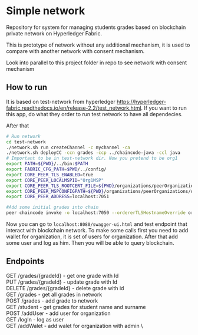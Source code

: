 # Simple network

Repository for system for managing students grades based on blockchain private
network on Hyperledger Fabric.

This is prototype of network without any additional mechanism, 
it is used to compare with another network with consent mechanism. 

Look into parallel to this project folder in repo to see network with 
consent mechanism 

## How to run
It is based on test-network from hyperledger https://hyperledger-fabric.readthedocs.io/en/release-2.2/test_network.html.
If you want to run this app, do what they order to run test network to have all dependecies.

After that
```Bash
# Run network
cd test-network 
./network.sh run createChannel -c mychannel -ca
./network.sh deployCC -ccn grades -ccp ../chaincode-java -ccl java 
# Important to be in test-network dir. Now you pretend to be org1
export PATH=${PWD}/../bin:$PATH
export FABRIC_CFG_PATH=$PWD/../config/
export CORE_PEER_TLS_ENABLED=true
export CORE_PEER_LOCALMSPID="Org1MSP"
export CORE_PEER_TLS_ROOTCERT_FILE=${PWD}/organizations/peerOrganizations/org1.example.com/peers/peer0.org1.example.com/tls/ca.crt
export CORE_PEER_MSPCONFIGPATH=${PWD}/organizations/peerOrganizations/org1.example.com/users/Admin@org1.example.com/msp
export CORE_PEER_ADDRESS=localhost:7051

#Add some initial grades into chain
peer chaincode invoke -o localhost:7050 --ordererTLSHostnameOverride orderer.example.com --tls --cafile ${PWD}/organizations/ordererOrganizations/example.com/orderers/orderer.example.com/msp/tlscacerts/tlsca.example.com-cert.pem -C mychannel -n grades --peerAddresses localhost:7051 --tlsRootCertFiles ${PWD}/organizations/peerOrganizations/org1.example.com/peers/peer0.org1.example.com/tls/ca.crt --peerAddresses localhost:9051 --tlsRootCertFiles ${PWD}/organizations/peerOrganizations/org2.example.com/peers/peer0.org2.example.com/tls/ca.crt -c '{"function":"initGrades","Args":[]}' 
```
Now you can go to `localhost:8080/swagger-ui.html` and test endpoint that interact with blockchain network.
To make some calls first you need to add wallet for organization, it is 
set of users for organization. After that add some user and log as him.
Then you will be able to query blockchain.

## Endpoints 

GET /grades/{gradeId} - get one grade with Id \
PUT /grades/{gradeId} - update grade with Id \
DELETE /grades/{gradeId} - delete grade with id \
GET /grades - get all grades in network \
POST /grades - add grade to network \
GET /student - get grades for student name and surname \
POST /addUser - add user for organization \
GET /logIn - log as user \
GET /addWalet - add walet for organization with admin \
